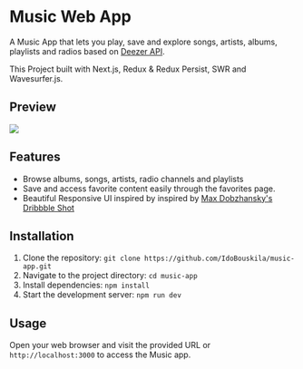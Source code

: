 # Music Web App

A Music App that lets you play, save and explore songs, artists, albums, playlists and radios based on [Deezer API](https://developers.deezer.com).

This Project built with Next.js, Redux & Redux Persist, SWR and Wavesurfer.js.

## Preview

![](https://i.imgur.com/bDbPNwe.png)

## Features

- Browse albums, songs, artists, radio channels and playlists
- Save and access favorite content easily through the favorites page.
- Beautiful Responsive UI inspired by  inspired by [Max Dobzhansky's](https://dribbble.com/max_dobzhansky) [Dribbble Shot](https://dribbble.com/shots/6619033-Music-player)

## Installation

1. Clone the repository: `git clone https://github.com/IdoBouskila/music-app.git`
2. Navigate to the project directory: `cd music-app`
3. Install dependencies: `npm install`
4. Start the development server: `npm run dev`

## Usage

Open your web browser and visit the provided URL or `http://localhost:3000` to access the Music app.
